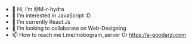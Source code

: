 - 👋 Hi, I’m @M-r-hydra
- 👀 I’m interested in JavaScript :D
- 🌱 I’m currently React.Js
- 💞️ I’m looking to collaborate on Web-Designing
- 📫 How to reach me t.me/mobogram_server Or https://a-goodarzi.com

<!---
M-r-hydra/M-r-hydra is a ✨ special ✨ repository because its `README.md` (this file) appears on your GitHub profile.
You can click the Preview link to take a look at your changes.
--->
